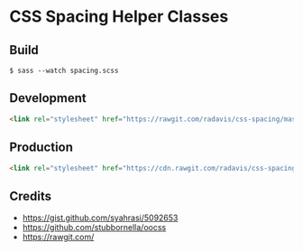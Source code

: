 # CSS Spacing Helper Classes

## Build

```
$ sass --watch spacing.scss
```

## Development

```html
<link rel="stylesheet" href="https://rawgit.com/radavis/css-spacing/master/spacing.css">
```

## Production

```html
<link rel="stylesheet" href="https://cdn.rawgit.com/radavis/css-spacing/---git-sha---/spacing.css">
```

## Credits

* https://gist.github.com/syahrasi/5092653
* https://github.com/stubbornella/oocss
* https://rawgit.com/
